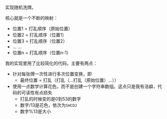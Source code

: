 <!--
2020-04-23 10:31:04 +0800

-->

实现随机洗牌。

核心就是一个不断的映射：

- 位置1 = 打乱顺序（原始位置）
- 位置2 = 打乱顺序（位置1）
- 位置3 = 打乱顺序（位置2）
- ... ...
- 位置n = 打乱顺序（位置n-1）

我的实现里用了比较简化的代码，主要有两点：
- 针对每张牌一次性进行多次位置变换，即
  - 最终位置 = 打乱（打乱（...打乱（原始位置）...））
- 使用一点数学计算花色，而不是创建一个字符串数组。这点只是我有洁癖，代码的可读性有点损失
  - 打乱的时候变的是0到53的数字
  - 数字/13是花色，依次为`SHCDJ`
  - 数字%13是大小
